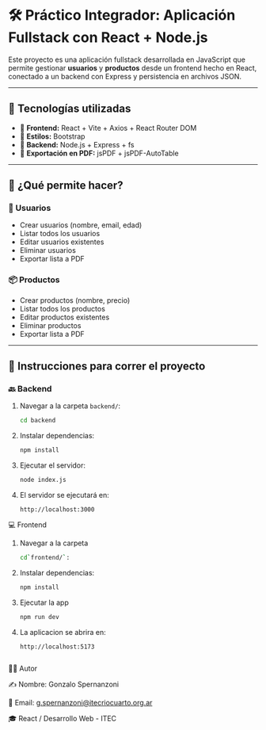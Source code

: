 # 🛠 Práctico Integrador: Aplicación Fullstack con React + Node.js

Este proyecto es una aplicación fullstack desarrollada en JavaScript que permite gestionar **usuarios** y **productos** desde un frontend hecho en React, conectado a un backend con Express y persistencia en archivos JSON.

---

## 🔗 Tecnologías utilizadas

- 🔹 **Frontend:** React + Vite + Axios + React Router DOM
- 🎨 **Estilos:** Bootstrap
- 🔹 **Backend:** Node.js + Express + fs
- 📄 **Exportación en PDF:** jsPDF + jsPDF-AutoTable

---

## 🚀 ¿Qué permite hacer?

### 🧑 Usuarios
- Crear usuarios (nombre, email, edad)
- Listar todos los usuarios
- Editar usuarios existentes
- Eliminar usuarios
- Exportar lista a PDF

### 📦 Productos
- Crear productos (nombre, precio)
- Listar todos los productos
- Editar productos existentes
- Eliminar productos
- Exportar lista a PDF

---

## 🧰 Instrucciones para correr el proyecto

### 🔙 Backend

1. Navegar a la carpeta `backend/`:
   ```bash
   cd backend

2. Instalar dependencias:
    ```bash
    npm install

3. Ejecutar el servidor:
    ```bash
    node index.js

4. El servidor se ejecutará en:
    ```arduino 
    http://localhost:3000

💻 Frontend
1. Navegar a la carpeta 
    ```bash
    cd`frontend/`:

2. Instalar dependencias:
    ```bash
    npm install

3. Ejecutar la app
    ```bash
    npm run dev

4. La aplicacion se abrira en: 
    ```arduino
    http://localhost:5173
    

👨‍💻 Autor

✍️ Nombre: Gonzalo Spernanzoni

📧 Email: g.spernanzoni@itecriocuarto.org.ar

🎓  React / Desarrollo Web - ITEC